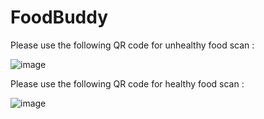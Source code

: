 # FoodBuddy
Please use the following QR code for unhealthy food scan : 

![image](https://user-images.githubusercontent.com/44596199/115945585-6a40b600-a48a-11eb-9ec8-e08a5b3e6daf.png)

Please use the following QR code for healthy food scan : 

![image](https://user-images.githubusercontent.com/44596199/115945616-83e1fd80-a48a-11eb-8383-926bf44c2d10.png)

